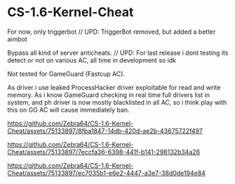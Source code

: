# CS-1.6-Kernel-Cheat
For now, only triggerbot // UPD: TriggerBot removed, but added a better aimbot 

Bypass all kind of server anticheats. // UPD: For last release i dont testing its detect or not on various AC, all time in development so idk

Not tested for GameGuard (Fastcup AC).

As driver i use leaked ProcessHacker driver exploitable for read and write memory.
As i know GameGuard checking in real time full drivers list in system, and ph driver is now mostly blacklisted in all AC, so i think play with this on GG AC will cause immediately ban.

https://github.com/Zebra64/CS-1.6-Kernel-Cheat/assets/75133897/8fba1847-14db-420d-ae2b-43675722f497




https://github.com/Zebra64/CS-1.6-Kernel-Cheat/assets/75133897/7eccfa36-6398-441f-b141-298132b34a26





https://github.com/Zebra64/CS-1.6-Kernel-Cheat/assets/75133897/ec7035b1-e6e2-4447-a3e7-38d0de194e84





